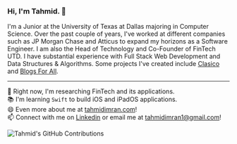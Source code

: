 ### Hi, I'm Tahmid. 👋

I'm a Junior at the University of Texas at Dallas majoring in Computer Science. Over the past couple of years, I've worked at different companies such as JP Morgan Chase and Atticus to expand my horizons as a Software Engineer. I am also the Head of Technology and Co-Founder of FinTech UTD. I have substantial experience with Full Stack Web Development and Data Structures & Algorithms. Some projects I've created include <a href="https://clasico.netlify.app" target="_blank">Clasico</a> and <a href="https://blogsforall.herokuapp.com/" target="_blank">Blogs For All</a>.

<hr />

🌱 Right now, I'm researching FinTech and its applications. <br />
📚 I'm learning `Swift` to build iOS and iPadOS applications. <br />
😄 Even more about me at <a href="https://tahmidimran.com">tahmidimran.com</a>! <br />
📫 Connect with me on <a href="https://www.linkedin.com/in/tahmidimran/">Linkedin</a> or email me at <a href="mailto:tahmidimran1@gmail.com">tahmidimran1@gmail.com</a>! <br />

![Tahmid's GitHub Contributions](https://github-readme-stats.vercel.app/api?username=Tahmid2000&show_icons=true&hide_border=true&count_private=true&hide=stars)
<!--
**Tahmid2000/Tahmid2000** is a ✨ _special_ ✨ repository because its `README.md` (this file) appears on your GitHub profile.

Here are some ideas to get you started:

- 🔭 I’m currently working on ...
- 🌱 I’m currently learning ...
- 👯 I’m looking to collaborate on ...
- 🤔 I’m looking for help with ...
- 💬 Ask me about ...
- 📫 How to reach me: ...
- 😄 Pronouns: ...
- ⚡ Fun fact: ...
-->
